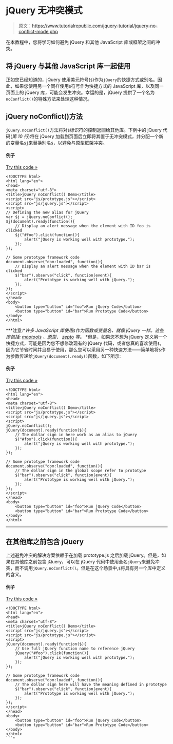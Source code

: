 # jQuery 无冲突模式

> 原文：<https://www.tutorialrepublic.com/jquery-tutorial/jquery-no-conflict-mode.php>

在本教程中，您将学习如何避免 jQuery 和其他 JavaScript 库或框架之间的冲突。

## 将 jQuery 与其他 JavaScript 库一起使用

正如您已经知道的，jQuery 使用美元符号(`$`)作为`jQuery`的快捷方式或别名。因此，如果您使用另一个同样使用`$`符号作为快捷方式的 JavaScript 库，以及同一页面上的 jQuery 库，可能会发生冲突。幸运的是，jQuery 提供了一个名为`noConflict()`的特殊方法来处理这种情况。

## jQuery noConflict()方法

`jQuery.noConflict()`方法将对`$`标识符的控制返回给其他库。下例中的 jQuery 代码(*第 10 行*)将在 jQuery 加载到页面后立即将其置于无冲突模式，并分配一个新的变量名`$j`来替换别名`$`，以避免与原型框架冲突。

#### 例子

[Try this code »](../codelab.php?topic=jquery&file=noconflict "Try this code using online Editor")

```
<!DOCTYPE html>
<html lang="en">
<head>
<meta charset="utf-8">
<title>jQuery noConflict() Demo</title>
<script src="js/prototype.js"></script>
<script src="js/jquery.js"></script>
<script>
// Defining the new alias for jQuery
var $j = jQuery.noConflict();
$j(document).ready(function(){
    // Display an alert message when the element with ID foo is clicked
    $j("#foo").click(function(){
        alert("jQuery is working well with prototype.");
    });
});

// Some prototype framework code
document.observe("dom:loaded", function(){
    // Display an alert message when the element with ID bar is clicked
    $("bar").observe("click", function(event){
        alert("Prototype is working well with jQuery.");
    });
});
</script>
</head>
<body>
    <button type="button" id="foo">Run jQuery Code</button>
    <button type="button" id="bar">Run Prototype Code</button>
</body> 
</html>
```

 ***注意:**许多 JavaScript 库使用`$`作为函数或变量名，就像 jQuery 一样。这些库包括: [mootools](http://mootools.net/) 、[原型](http://prototypejs.org/)、 [zepto](http://zeptojs.com/) 等。*  *但是，如果您不想为 jQuery 定义另一个快捷方式，可能是因为您不想修改现有的 jQuery 代码，或者您真的喜欢使用`$`，因为它节省时间并且易于使用，那么您可以采用另一种快速方法——简单地将`$`作为参数传递给`jQuery(document).ready()`函数，如下所示:

#### 例子

[Try this code »](../codelab.php?topic=jquery&file=avoiding-conflicts-between-javascript-libraries "Try this code using online Editor")

```
<!DOCTYPE html>
<html lang="en">
<head>
<meta charset="utf-8">
<title>jQuery noConflict() Demo</title>
<script src="js/prototype.js"></script>
<script src="js/jquery.js"></script>
<script>
jQuery.noConflict();
jQuery(document).ready(function($){
    // The dollar sign in here work as an alias to jQuery
    $("#foo").click(function(){
        alert("jQuery is working well with prototype.");
    });
});

// Some prototype framework code
document.observe("dom:loaded", function(){
    // The dollar sign in the global scope refer to prototype
    $("bar").observe("click", function(event){
        alert("Prototype is working well with jQuery.");
    });
});
</script>
</head>
<body>
    <button type="button" id="foo">Run jQuery Code</button>
    <button type="button" id="bar">Run Prototype Code</button>
</body> 
</html>
```

* * *

## 在其他库之前包含 jQuery

上述避免冲突的解决方案依赖于在加载 prototype.js 之后加载 jQuery。但是，如果在其他库之前包含 jQuery，可以在 jQuery 代码中使用全名`jQuery`来避免冲突，而不调用`jQuery.noConflict()`。但是在这个场景中,`$`将具有另一个库中定义的含义。

#### 例子

[Try this code »](../codelab.php?topic=jquery&file=including-jquery-before-other-javascript-library "Try this code using online Editor")

```
<!DOCTYPE html>
<html lang="en">
<head>
<meta charset="utf-8">
<title>jQuery noConflict() Demo</title>
<script src="js/jquery.js"></script>
<script src="js/prototype.js"></script>
<script>
jQuery(document).ready(function($){
    // Use full jQuery function name to reference jQuery
    jQuery("#foo").click(function(){
        alert("jQuery is working well with prototype.");
    });
});

// Some prototype framework code
document.observe("dom:loaded", function(){
    // The dollar sign here will have the meaning defined in prototype
    $("bar").observe("click", function(event){
        alert("Prototype is working well with jQuery.");
    });
});
</script>
</head>
<body>
    <button type="button" id="foo">Run jQuery Code</button>
    <button type="button" id="bar">Run Prototype Code</button>
</body> 
</html>
```*